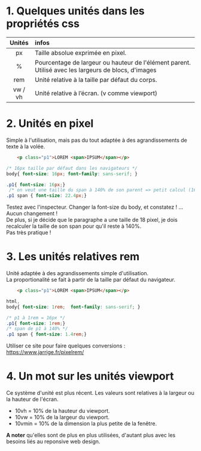 
# 1. Quelques unités dans les propriétés css
|Unités| infos |
|:---:|:---|
| px | Taille absolue exprimée en pixel. |
| % | Pourcentage de largeur ou hauteur de l'élément parent. Utilisé avec les largeurs de blocs, d'images |
| rem |	Unité relative à la taille par défaut du corps.|
| vw / vh |	Unité relative à l’écran. (v comme viewport) |

# 2. Unités en pixel
Simple à l'utilisation, mais pas du tout adaptée à des agrandissements de texte à la volée.
```html
    <p class="p1">LOREM <span>IPSUM</span></p>
```
```css
/* 16px taille par défaut dans les navigateurs */
body{ font-size: 16px; font-family: sans-serif; }

.p1{ font-size: 16px;}
 /* on veut une taille du span à 140% de son parent => petit calcul (16*140/100) */
.p1 span { font-size: 22.4px;} 

```
Testez avec l'inspecteur. Changer la font-size du body, et constatez ! ... Aucun changement !  
De plus, si je décide que le paragraphe a une taille de 18 pixel, je dois recalculer la taille de son span pour qu'il reste à 140%.  
Pas très pratique !
# 3. Les unités relatives __rem__
Unité adaptée à des agrandissements simple d'utilisation.  
La proportionalité se fait à partir de la taille par défaut du navigateur.
```html
    <p class="p1">LOREM <span>IPSUM</span></p>
```
```css
html,
body{ font-size: 1rem;  font-family: sans-serif; }

/* p1 à 1rem = 16px */  
.p1{ font-size: 1rem;}
/* span de p1 à 140% */
.p1 span { font-size: 1.4rem;}
```

Utiliser ce site pour faire quelques conversions :
https://www.jarrige.fr/pixelrem/

# 4. Un mot sur les unités viewport
Ce système d'unité est plus récent. Les valeurs sont relatives à la largeur ou la hauteur de l'écran.
- 10vh  =  10% de la hauteur du viewport.    
- 10vw  =  10% de la largeur du viewport.    
- 10vmin = 10% de la dimension la plus petite de la fenêtre.  

__A noter__ qu'elles sont de plus en plus utilisées, d'autant plus avec les besoins liés au reponsive web design. 

